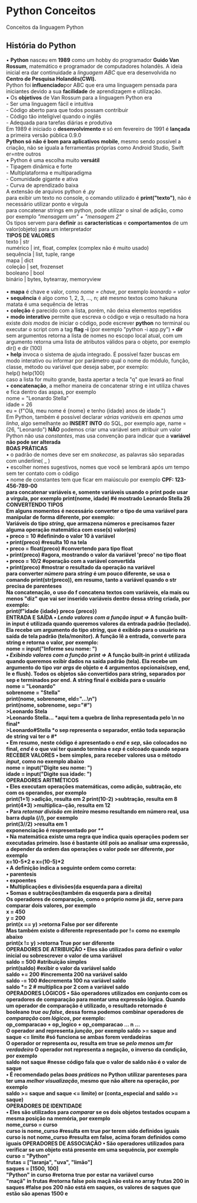 # Python Conceitos
Conceitos da linguagem Python
<h2>História do Python</h2> 
• <b>Python</b> nasceu em <b>1989</b> como um hobby do programador <b>Guido Van Rossum</b>,  matemático e programador de computadores holandês. A ideia inicial era dar continuidade a <i>linguagem ABC</i> que era desenvolvida no <b>Centro de Pesquisa Holandês(CWI).</b>
<br>
Python foi <b>influenciado</b>por ABC que era uma linguagem pensada para iniciantes devido a sua <b>facilidade</b> de aprendizagem e utilização.
<br>
• Os <b>objetivos</b> de Van Rossum para a linguagem Python era
<br>
- Ser uma linguagem fácil e intuitiva
<br>
- Código aberto para que todos possam contribuir
<br>
- Código tão inteligível quando o inglês
<br>
- Adequada para tarefas diárias e produtiva
<br>
Em 1989 é iniciado o <b>desenvolvimento</b> e só em fevereiro de 1991 é <b>lançada</b> a primeira versão pública 0.9.0
<br>
<b>Python só não é bom para aplicativos mobile</b>, mesmo sendo possível a criação, não se iguala a ferramentas próprias como Android Studio, Swift er=ntre outros
<br>
• Python é uma escolha muito <b>versátil</b>
<br>
- Tipagem dinâmica e forte
<br>
- Multiplataforma e multiparadigma
<br>
- Comunidade gigante e ativa
<br>
- Curva de aprendizado baixa
<br>
A extensão de arquivos python é <i>.py</i>
<br>
para exibir um texto no console, o comando utilizado é <b>print("texto")</b>, não é necessário utilizar ponto e vírgula
<br>
para concatenar strings em python, pode utilizar o sinal de adição, como por exemplo <i>"mensagem um" + "mensagem 2"</i>
<br>
Os tipos servem para <b>definir</b> as <b>características</b> e <b>comportamentos</b> de um valor(objeto) para um interpretador
<br>
<b>TIPOS DE VALORES</b>
<br>
texto | str
<br>
numérico | int, float, complex (complex não é muito usado)
<br>
sequência | list, tuple, range
<br>
mapa | dict
<br>
coleção | set, frozenset
<br>
booleano | bool
<br>
binário | bytes, bytearray, memoryview
<br><br>
• <b>mapa</b> é chave e valor, como <i>nome = chave</i>, por exemplo <i>leonardo = valor</i>
<br>
• <b>sequência</b> é algo como 1, 2, 3, ..., n; até mesmo textos como hakuna matata é uma sequência de letras
<br>
• <b>coleção</b> é parecido com a lista, porém, não deixa elementos repetidos
<br>
• <b>modo interativo</b> permite que escreva o código e veja o resultado na hora
<br>
existe <i>dois modos</i> de iniciar o código, pode escrever <b>python</b> no terminal ou executar o script com a tag <b>flag -i</b> (por exemplo "python -i app.py")
• <b>dir</b> sem argumentos retorna a lista de nomes no escopo local atual, com um argumento retorna uma lista de atributos válidos para o objeto, por exemplo
<br>
dir() e dir (100)
<br>
• <b>help</b> invoca o sistema de ajuda integrado. É possível fazer buscas em modo interativo ou informar por parâmetro qual o nome do módulo, função, classe, método ou variável que deseja saber, por exemplo:
<br>
help()
help(100)
<br>
caso a lista for muito grande, basta apertar a tecla "q" que levará ao final
<br>
• <b>concatenação</b>, a melhor maneira de concatenar string e int utiliza chaves e fica dentro das aspas, por exemplo
<br>
nome = "Leonardo Stella"
<br>
idade = 26
<br>
eu = {f"Olá, meu nome é {nome} e tenho {idade} anos de idade."}
<br>
Em Python, também é possível declarar <i>várias variáveis</i> em <i>apenas uma linha</i>, algo semelhante ao <b>INSERT INTO</b> do SQL, por exemplo age, name = (26, "Leonardo")
<b>NÃO</b> podemos criar uma variável sem atribuir um valor
<br>
Python não usa <i>constantes</i>, mas usa convenção para indicar que a <b>variável não pode ser alterada</b>
<br>
<b>BOAS PRÁTICAS</b>
<br>
• o padrão de nomes deve ser em <i>snakecase</i>, as palavras são separadas com underline( _ )
<br>
• escolher nomes sugestivos, nomes que você se lembrará após um tempo sem ter contato com o código
<br>
• nome de constantes tem que ficar em maiúsculo por exemplo <b>CPF: 123-456-789-00
<br>
para <b>concatenar</b> variáveis e, somente variáveis usando o <b>print</b> pode usar a <b>vírgula</b>, por exemplo print(nome, idade) #é mostrado Leonardo Stella 26
<b>CONVERTENDO TIPOS</b>
<br>
Em alguns momentos é necessário converter o tipo de uma variável para manipular de forma diferente, por exemplo:
<br>
Variáveis do tipo <i>string</i>, que armazena números e precisamos fazer alguma <b>operação matemática</b> com esse(s) valor(es)
<br>
• <b>preco = 10</b> #definindo o valor 10 à variável
<br>
• <b>print(preco)</b> #resulta 10 na tela
<br>
• <b>preco = float(preco) #convertendo para tipo float
<br>
• <b>print(preco) #agora, mostrando o valor da variável 'preco' no tipo float
<br>
• <b>preco = 10/2</b> #operação com a variável convertida
<br>
• <b>print(preco) #mostrar o resultado da operação na variável
<br>
para converter <i>número</i> para <i>string</i> é um pouco diferente, se usa o comando <b>print(str(preco)), em resumo, tanto a variável quando o str precisa de parenteses
<br>
Na <b>concatenação</b>, o uso do <b>f</b> concatena textos com variáveis, ela mais ou menos "diz" que vai ser inserido variáveis dentro dessa string criada, por exemplo:
<br>
print(f"idade {idade} preco {preco})
<br>
<b>ENTRADA E SAÍDA</b>
• <i>Lendo valores com a função input =></i> A função <b>built-in input</b> é utilizada quando queremos valores da entrada padrão (teclado). Ela recebe um argumento do tipo <i>string</i>, que é exibido para o usuário na saída de tela padrão (tela/monitor). A função lê a entrada, converte para string e retorna o valor, por exemplo:
<br>
nome = input("Informe seu nome: ")
<br>
• <i>Exibindo valores com a função print =></i> A função <b>built-in print</b> é utilizada quando queremos exibir dados na saída padrão (tela). Ela recebe um argumento do tipo <i>var args</i> de objeto e 4 argumentos opcionais(sep, end, le e flush). Todos os objetos são convertidos para string, separados por sep e terminados por end. A string final é exibida para o usuário
<br> 
<b>
nome = "Leonardo"
<br>
sobrenome = "Stella"
<br>
print(nome, sobrenome, eld="...\n")
<br>
print(nome, sobrenome, sep="#")
</b>
<br>
>Leonardo Stela
<br>
>Leonardo Stella... *aqui tem a quebra de linha representada pelo \n no final*
<br>
>Leonardo#Stella *o sep representa o separador, então toda separação de string vai ter o #*
<br>
• Em resumo, neste código é apresentado o <i>end</i> e <i>sep</i>, são colocados no final, <i>end</i> é o que vai ter quando termina e <i>sep</i> é colcoado quando separa
<br>
<b>RECEBER VALORES</b>
• bem simples, para receber valores usa o método <i>input</i>, como no exemplo abaixo
<br>
<b>
nome = input("Digite seu nome: ")
<br>
idade = input("Digite sua idade: ")
<br>
<b>OPERADORES ARITMÉTICOS</b>
<br>
• Eles executam operações matemáticas, como adição, subtração, etc com os operandos, por exemplo
<br>
<b>print(1+1)</b> >adição, resulta em 2
<b>print(10-2)</b> >subtração, resulta em 8
<b>print(4*3)</b> >multiplica~ção, resulta em 12
<br>
• Para <i>retornar divisão em inteiro</i> mesmo resultando em número real, usa <b>barra dupla (//)</b>, por exemplo
<br>
<b>print(3//2)</b> >resulta em 1
<br>
<b>exponenciação</b> é respresentado por <i>**</i>
<br>
• Na matemática existe uma <b>regra</b> que indica quais <b>operações</b> podem ser executadas primeiro. Isso é bastante útil pois ao analisar uma expressão, a depender da ordem das operações o valor pode ser diferente, por exemplo
<br>
x=10-5*2 e x=(10-5)*2
<br>
• A <b>definição</b> indica a seguinte ordem como correta:
<br>
• parentesis
<br>
• expoentes
<br>
• Multiplicações e divisões(da esquerda para a direita)
<br>
• Somas e subtrações(também da esquerda para a direita)
<br>
Os <b>operadores de comparação</b>, como o próprio nome já diz, serve para <b>comparar</b> dois valores, por exemplo
<br>
x = 450
<br>
y = 200
<br>
print(x == y)</b> >retorna False por ser diferente
<br>
Mas também existe o <b>diferente</b> representado por != como no exemplo abaixo
<br>
<b>print(x != y)</b> >retorna True por ser diferente
<br>
<b>OPERADORES DE ATRIBUIÇÃO</b>
• Eles são utilizados para definir o <i>valor</i> inicial ou sobrescrever o valor de uma variável
<br>
<b>saldo = 500</b> #atribuição simples
<br>
<b>print(saldo)</b> #exibir o valor da variável saldo
<br>
<b>saldo += 200</b> #incrementa 200 na variável saldo
<br>
<b>saldo -= 100</b> #decrementa 100 na variável saldo
<br>
<b>saldo *= 2</b> # multiplica por 2 com a variável saldo
<br>
<b>OPERADORES LÓGICOS</b>
• São operadores utilizados em conjunto com os operadores de comparação para montar uma expressão lógica. Quando um operador de comparação é utilizado, o resultado retornado é booleano <i>true ou false</i>, dessa forma podemos combinar operadores de <i>comparação</i> com <i>lógicos</i>, por exemplo:
<br>
<b>
op_comparacao + op_logico + op_comparacao ... n ...
<br>
O operador <b>and</b> representa <i>junção</i>, por exemplo
<b>saldo >= saque and saque <= limite</b> #só funciona se ambas forem verdadeiras
<br>
O operador <o>or</o> representa <i>ou</i>, resulta em true se <i> pelo menos um for verdadeiro</i>
<b>
O operador <b>not</b> representa a negação, o inverso da condição, por exemplo
<br>
<b>saldo not saque</b> #nesse código fala que o valor de saldo não é o valor de saque
<br>
• É recomendado pelas <i>boas práticas</i> no Python utilizar <b>parenteses</b> para ter uma <i>melhor visualização</i>, mesmo que não altere na operação, por exemplo
<br>
<b>saldo >= saque and saque <= limite) or (conta_especial and saldo >= saque)
<br>
<b>OPERADORES DE IDENTIDADE</b>
<br>
• Eles são utilizados para <i>comparar</i> se os dois objetos testados ocupam a mesma posição na memória, por exemplo
<br>
<b>nome_curso = curso
<br>
curso is nome_curso</b> #resulta em true por terem sido definidos iguais
<br>
<b>curso is not nome_curso</b> #resulta em false, acima foram definidos como iguais
<b>OPERADORES DE ASSOCIAÇÃO</b>
• São operadores utilizados para verificar se um objeto está presente em uma sequéncia, por exemplo
<br>
<b>
curso = "Python"
<br>
frutas = ["laranja", "uva", "limão"]
<br>
saques = [1500, 100]
<br>
"Python" in curso </b> #retorna true por estar na variável curso
<br>
<b>"maçã" in frutas</b> #retorna false pois maçã não está no array frutas 
<b>200 in saques</b> #false pos 200 não está em saques, os valores de saques que estão são apenas 1500 e 